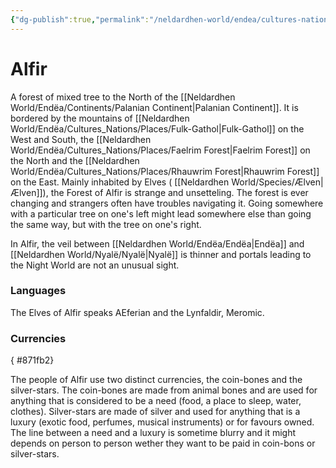 ```yaml
---
{"dg-publish":true,"permalink":"/neldardhen-world/endea/cultures-nations/places/alfir/"}
---
```


# Alfir
A forest of mixed tree to the North of the [[Neldardhen World/Endëa/Continents/Palanian Continent\|Palanian Continent]]. It is bordered by the mountains of [[Neldardhen World/Endëa/Cultures_Nations/Places/Fulk-Gathol\|Fulk-Gathol]] on the West and South, the [[Neldardhen World/Endëa/Cultures_Nations/Places/Faelrim Forest\|Faelrim Forest]] on the North and the [[Neldardhen World/Endëa/Cultures_Nations/Places/Rhauwrim Forest\|Rhauwrim Forest]] on the East.
Mainly inhabited by Elves ( [[Neldardhen World/Species/Ælven\|Ælven]]), the Forest of Alfir is strange and unsetteling. The forest is ever changing and strangers often have troubles navigating it. Going somewhere with a particular tree on one's left might lead somewhere else than going the same way, but with the tree on one's right.

In Alfir, the veil between [[Neldardhen World/Endëa/Endëa\|Endëa]] and [[Neldardhen World/Nyalë/Nyalë\|Nyalë]] is thinner and portals leading to the Night World are not an unusual sight.

### Languages
The Elves of Alfir speaks AEferian and the Lynfaldir, Meromic.

### Currencies 
{ #871fb2}


The people of Alfir use two distinct currencies, the coin-bones and the silver-stars.
The coin-bones are made from animal bones and are used for anything that is considered to be a need (food, a place to sleep, water, clothes).
Silver-stars are made of silver and used for anything that is a luxury (exotic food, perfumes, musical instruments) or for favours owned.
The line between a need and a luxury is sometime blurry and it might depends on person to person wether they want to be paid in coin-bons or silver-stars.
